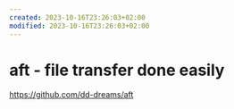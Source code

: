 ```yaml
---
created: 2023-10-16T23:26:03+02:00
modified: 2023-10-16T23:26:03+02:00
---
```


# aft - file transfer done easily

https://github.com/dd-dreams/aft
